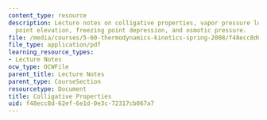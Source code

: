 ```yaml
---
content_type: resource
description: Lecture notes on colligative properties, vapor pressure lowering, boiling
  point elevation, freezing point depression, and osmotic pressure.
file: /media/courses/5-60-thermodynamics-kinetics-spring-2008/f48ecc8d62ef6e1d0e3c72317cb067a7_lec_23.pdf
file_type: application/pdf
learning_resource_types:
- Lecture Notes
ocw_type: OCWFile
parent_title: Lecture Notes
parent_type: CourseSection
resourcetype: Document
title: Colligative Properties
uid: f48ecc8d-62ef-6e1d-0e3c-72317cb067a7
---
```

